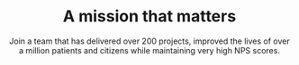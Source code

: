 ---
title: A mission that matters
image: images/bg/w2h.inn.logo.jpg
bgcolor: "#242F40"
subtitle: Join a team that has delivered over 200 projects, improved the lives of over a million patients and citizens while maintaining very high NPS scores.
introtitle: You got this far. 5 more minutes? 
introsubtitle: We are mission driven and would love to have you join our team.   
introtext:  
pageurl: careers
contactid: hiringcontact

modules:
  module: 
    - module_name: Why you should join
      image: images/bg/work.jpg
      image_caption:
      listing:
        - subtitle: Impact
          description: Way to Health is making a real difference to patient lives and to healthcare operations. We need your help to launch more programs, launch them faster, and make them more reliable and resilient.
        - subtitle: Growth
          description: Every day, month, and year we're addressing bigger and more interesting challenges. We learn, we get better, we do more. If you're looking for something boring and comfortable, we might not be a good fit. But c'mon... 
        - subtitle: The team
          description: We're admittedly biased, but our team kicks ass. See project list above to give you a flavor for the work we do. 
      is_even: true
    - module_name: About the team
      image: images/bg/team.careers.svg
      image_caption:
      listing:
        - subtitle: Driven but balanced
          description: We believe in the mission of what we're doing, and are enthusiastic about and dedicated to our work. We're also dedicated to our outside lives, children, pets, and hobbies - we leave work on time, and work-life balance is important to us.
          id: remote
        - subtitle: Collaborative
          description: We operate collaboratively across functions. We value and respect each other's skills, backgrounds, personal quirks, contributions, and limitations. We have implementation specialists writing regexes, developers writing product requirements - whatever makes sense for the product and the team. We all have input on the product and on how we work.
          id: remote
        - subtitle: Flexible
          description: We tend to work pretty standard business hours, but are flexible. Work your schedule, get the things done that you committed to and if you accepted a meeting invite, show up on time. Definitely no timesheets or billable hours, or needing to request PTO to leave early for your kid's little league game. You will however, be required to livestream that game just so some of us can reminisce and offer you helpful feedback. 
        - subtitle: Remote / On-site
          description: Since March 2020 we've been working entirely remotely. We've become very comfortable on Teams / Zoom - that's where we do most of our meetings, pairing sessions, 1-on-1s, and so on. Before the pandemic we worked from home one day a week, and once the office reopens we predict we'll be in our office on the Penn Campus 1-3 days a week.
      is_even: false
    - module_name: Technology and Requirements
      image: images/peng/rct.jpg
      image_caption:
      listing:
        - subtitle: Technology
          description: We have some constraints but we are flexible on technology choices as long as they are maintainable. Google "Choose Boring Technology". Some details - PHP/Symfony, MariaDb, PostgreSQL, VueJS, Jenkins, Gitlab, Docker, Mirth Connect. 
        - subtitle: Hiring requirements
          description: We're part of Health System and a University. So there are some minimums we have to adhere to. Bill Gates would not even be considered. Make of that what you will. Minimums being Bachelor's Degree (in any field), at least 3 years of experience in web development, Healthcare experience is a plus.
      is_even: true
    - module_name: Day in your life
      image: images/duplicate.svg
      image_caption:
      listing:
        - subtitle: Designing
          description: All programs - research studies as well as clinical projects, are available to be build upon. The programs can be copied over in a couple of clicks and then modified as needed. This can accelerate RCT and clinical deployments and reduce the time to live from months to days or weeks. 
        - subtitle: Coding
          description: Building a feature to allow an upcoming research study or clinical program to configure their program in a specific way.
        - subtitle: Improving
          description: Code reviewing or testing a colleague's code. Or deciding that the automated test coverage is adequate and that we can skip manual QA. Looking into scalability or performance issues on the platform, finding and fixing the root cause of whatever is slowing down the site or background jobs 
        - subtitle: Implementing
          description: Pairing with one of our implementation specialists on a tricky build - either helping them figure out how to combine WayToHealth's building blocks to accomplish what they need, or figuring out what additional building block we need to develop in order to do so
        - subtitle: Presenting
          description: Setting up a dashboard or ETL to our analytics database to illustrate the value of W2H programs to health system executives, or to provide visibility into the operations of a program. Presenting to leadership on successes of various programs on a quarterly basis or more frequently. 
      is_even: false
    - module_name: You got this far. 5 more mins?
      image: images/bg/apply.svg
      image_caption:
      listing:
        - subtitle: Engineers / Software developers
          description: We're currently looking for TWO (2) software developers to join the team. A full job description and requirements can be found [here](https://w2h.us/developer). Please apply.
      is_even: true
---